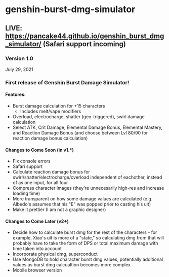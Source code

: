 # genshin-burst-dmg-simulator
## LIVE: https://pancake44.github.io/genshin_burst_dmg_simulator/  (Safari support incoming)

### Version 1.0

July 29, 2021

### First release of Genshin Burst Damage Simulator!

#### Features:
+ Burst damage calculation for +15 characters
  + Includes melt/vape modifiers
+ Overload, electrocharge, shatter (geo-triggered), swirl damage calculation
+ Select ATK, Crit Damage, Elemental Damage Bonus, Elemental Mastery, and Reaction Damage Bonus (and choose between Lvl 80/90 for reaction damage bonus calculation)

#### Changes to Come Soon (in v1.\*)
+ Fix console errors
+ Safari support
+ Calculate reaction damage bonus for swirl/shatter/electrocharge/overload independent of eachother, instead of as one input, for all four
+ Compress character images (they're unnecesarily high-res and increase loading time)
+ More transparent on how some damage values are calculated (e.g. Albedo's assumes that his "E" was popped prior to casting his ult)
+ Make it prettier (I am not a graphic designer)

#### Changes to Come Later (v2\+)
+ Decide how to calculate burst dmg for the rest of the characters - for example, Xiao's ult is more of a "state," so calculating dmg from that will probably have to take the form of DPS or total maximum damage with time taken into account
+ Incorporate physical dmg, superconduct
+ Use MongoDB to hold character burst dmg values, potentially additional values as burst dmg calcualtion becomes more complex
+ Mobile browser version
